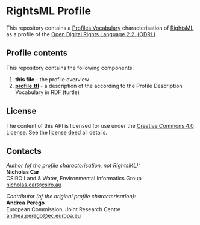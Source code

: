 # RightsML Profile
This repository contains a [Profiles Vocabulary](https://www.w3.org/TR/dx-prof/) characterisation of [RightsML](https://iptc.org/standards/rightsml/) as a profile of the [Open Digital Rights Language 2.2. (ODRL)](https://www.w3.org/ns/odrl/2/).


## Profile contents
This repository contains the following components:

1. **this file** - the profile overview
2. **[profile.ttl](profile.ttl)** - a description of the according to the Profile Description Vocabulary in RDF (turtle)


## License
The content of this API is licensed for use under the [Creative Commons 4.0 License](https://creativecommons.org/licenses/by/4.0/). See the [license deed](LICENSE) all details.


## Contacts
*Author (of the profile characterisation, not RightsML):*  
**Nicholas Car**  
CSIRO Land & Water, Environmental Informatics Group  
<nicholas.car@csiro.au>  

*Contributor (of the original profile characterisation):*  
**Andrea Perego**  
European Commission, Joint Research Centre  
<andrea.perego@ec.europa.eu>  
